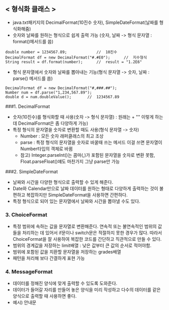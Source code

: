 ## < 형식화 클래스 >
- java.txt패키지의 DecimalFormat(10진수 숫자), SimpleDateFormat(날짜를 형식화해줌)
- 숫자와 날짜를 원하는 형식으로 쉽게 출력 가능 (숫자, 날짜 -> 형식 문자열 : format()메서드를 씀)
```
double number = 1234567.89;             //  10진수
DecimalFormat df = new DecimalFormat("#.#E0");      //  지수형식
String result = df.format(number);      //  result = "1.2E6"
```
- 형식 문자열에서 숫자와 날짜를 뽑아내는 기능(형식 문자열 -> 숫자, 날짜 : parse() 메서드를 씀)
```
DecimalFormat df = new DecimalFormat("#,###.##");
Number num = df.parse("1,234,567.89");
double d = num.doubleValue();       //  1234567.89
```

###1. DecimalFormat
- 숫자(10진수)를 형식화할 때 사용(숫자 -> 형식 문자열) : 원래는 + "" 이렇게 하는데 DecimalFormat은 좀 다양하게 가능)
- 특정 형식의 문자열을 숫자로 변환할 때도 사용(형식 문자열 -> 숫자)
    - Number : 모든 숫자 래퍼클래스의 최고 조상
    - parse : 특정 형식의 문자열을 숫자로 바꿀때 쓰는 메서드 이걸 쓰면 문자열이 Number타입의 객체로 바뀜
    - 참고) Integer.parseInt()는 콤마(,)가 포함된 문자열을 숫자로 변환 못함, Float.parseFloat()얘도 마찬가지 그냥 parse만 가능

###2. SimpleDateFormat
- 날짜와 시간을 다양한 형식으로 출력할 수 있게 해준다.
- Date와 Calendar만으로 날짜 데이터를 원하는 형태로 다양하게 출력하는 것이 불편하고 복잡하지만 SimpleDateFormat을 사용하면 간편하다.
- 특정 형식으로 되어 있는 문자열에서 날짜와 시간을 뽑아낼 수도 있다.

### 3. ChoiceFormat
- 특정 범위에 속하는 값을 문자열로 변환해준다. 연속적 또는 불연속적인 범위의 값들을 처리하는 데 있어서 if문이나 switch문은 적절하지 못한 경우가 많다. 따라서 ChoiceFormat을 잘 사용하여 복잡한 코드를 간단하고 직관적으로 만들 수 있다.
- 범위의 경계값을 저장하는 limit배열 : 낮은 값부터 큰 값의 순서로 적어야함.
- 범위에 포함된 값을 치환할 문자열을 저장하는 grades배열 
- 패턴을 처리해 보다 간결하게 표현 가능

### 4. MessageFormat
- 데이터를 정해진 양식에 맞게 출력할 수 있도록 도와준다.
- 데이터가 들어갈 자리를 만들어 놓은 양식을 미리 작성하고 다수의 데이터를 같은 양식으로 출력할 때 사용하면 좋다.
- 예시) 안내문

